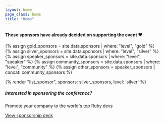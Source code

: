 ```yaml
---
layout: home
page_class: home
title: "Home"
---
```


<section class="sponsors">
  <h4>These sponsors have already decided on supporting the event ♥️</h4>

  {% assign gold_sponsors = site.data.sponsors | where: "level", "gold" %}
  {% assign silver_sponsors = site.data.sponsors | where: "level", "silver" %}
  {% assign speaker_sponsors = site.data.sponsors | where: "level", "speaker" %}
  {% assign community_sponsors = site.data.sponsors | where: "level", "community" %}
  {% assign other_sponsors = speaker_sponsors | concat: community_sponsors %}
  
  <!-- {% render "list_sponsor", sponsors: gold_sponsors, level: 'gold' %} -->

  {% render "list_sponsor", sponsors: silver_sponsors, level: 'silver' %}

  <!-- {% render "list_sponsor", sponsors: other_sponsors, level: 'speaker' %} -->

  <h5>Interested in sponsoring the conference?</h5>
  <p>Promote your company to the world's top Ruby devs</p>
  <a class="btn btn--primary" href="https://rubyconfth.com/sponsors2023" target="_blank">View sponsorship deck</a>
</section>
